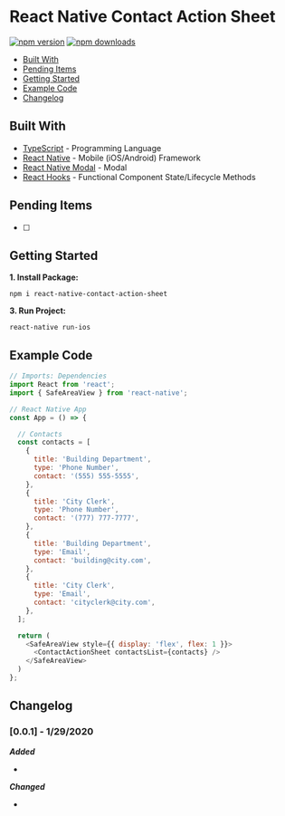 # React Native Contact Action Sheet

[![npm version](https://badge.fury.io/js/react-native-contact-action-sheet.svg)](https://badge.fury.io/js/react-native-contact-action-sheet)
[![npm downloads](https://img.shields.io/npm/dm/react-native-contact-action-sheet.svg)](https://www.npmjs.com/package/react-native-contact-action-sheet)

*  [Built With](#built-with)
*  [Pending Items](#pending-items)
*  [Getting Started](#getting-started)
*  [Example Code](#example-code)
*  [Changelog](#changelog)

## Built With
* [TypeScript](https://github.com/microsoft/TypeScript) - Programming Language
* [React Native](https://facebook.github.io/react-native/) - Mobile (iOS/Android) Framework
* [React Native Modal](https://github.com/react-native-community/react-native-modal) - Modal
* [React Hooks](https://reactjs.org/docs/hooks-intro.html) - Functional Component State/Lifecycle Methods

## Pending Items
- [ ] 

## Getting Started
**1. Install Package:**
```
npm i react-native-contact-action-sheet
```

**3. Run Project:**
```
react-native run-ios
```


## Example Code
```javascript
// Imports: Dependencies
import React from 'react';
import { SafeAreaView } from 'react-native';

// React Native App
const App = () => {

  // Contacts
  const contacts = [
    {
      title: 'Building Department',
      type: 'Phone Number',
      contact: '(555) 555-5555',
    },
    {
      title: 'City Clerk',
      type: 'Phone Number',
      contact: '(777) 777-7777',
    },
    {
      title: 'Building Department',
      type: 'Email',
      contact: 'building@city.com',
    },
    {
      title: 'City Clerk',
      type: 'Email',
      contact: 'cityclerk@city.com',
    },
  ];

  return (
    <SafeAreaView style={{ display: 'flex', flex: 1 }}>
      <ContactActionSheet contactsList={contacts} />
    </SafeAreaView>
  )
};
```


## Changelog

### [0.0.1] - 1/29/2020

***Added***

- 

***Changed***

- 